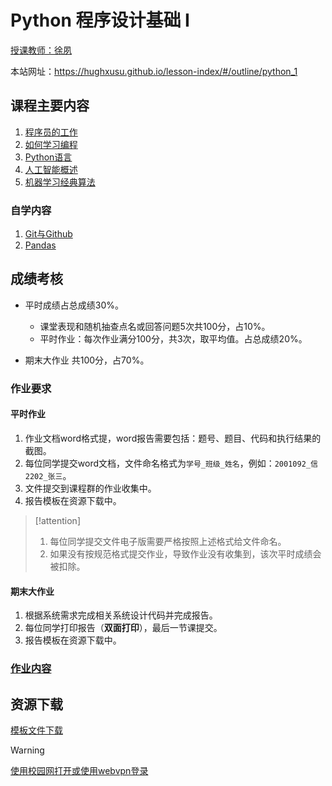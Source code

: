 # Python 程序设计基础 I

[授课教师：徐夙](https://hughxusu.github.io/lesson-index/#/c-teacher)

本站网址：https://hughxusu.github.io/lesson-index/#/outline/python_1

## 课程主要内容

1. [程序员的工作](https://hughxusu.github.io/lesson-index/#/a-coder-work) 
2. [如何学习编程](https://hughxusu.github.io/lesson-index/#/b-how-study)
3. [Python语言](https://hughxusu.github.io/lesson-py/#/)
4. [人工智能概述](https://hughxusu.github.io/lesson-ai/#/index)
5. [机器学习经典算法](https://hughxusu.github.io/lesson-ai/#/a-base/01-knn)

### 自学内容

1. [Git与Github](https://hughxusu.github.io/lesson-knowledge/#/git/01-%E7%AE%80%E4%BB%8B)
2. [Pandas](https://hughxusu.github.io/lesson-py/#/e-usage/4-pandas)

## 成绩考核

* 平时成绩占总成绩30%。
  * 课堂表现和随机抽查点名或回答问题5次共100分，占10%。
  * 平时作业：每次作业满分100分，共3次，取平均值。占总成绩20%。

* 期末大作业 共100分，占70%。

### 作业要求

#### 平时作业

1. 作业文档word格式提，word报告需要包括：题号、题目、代码和执行结果的截图。
2. 每位同学提交word文档，文件命名格式为`学号_班级_姓名`，例如：`2001092_信2202_张三`。
3. 文件提交到课程群的作业收集中。
4. 报告模板在资源下载中。

> [!attention]
>
> 1. 每位同学提交文件电子版需要严格按照上述格式给文件命名。
> 2. 如果没有按规范格式提交作业，导致作业没有收集到，该次平时成绩会被扣除。

#### 期末大作业

1. 根据系统需求完成相关系统设计代码并完成报告。
1. 每位同学打印报告（**双面打印**），最后一节课提交。
1. 报告模板在资源下载中。

### [作业内容](/homework/python)

## 资源下载

[模板文件下载](https://resource-443.webvpn.ncut.edu.cn/asset/#/share?shareId=dd8de502370742b078b30ec2c2952e0f)

> [!warning]
>
> [使用校园网打开或使用webvpn登录](https://webvpn.ncut.edu.cn/iam/login)
